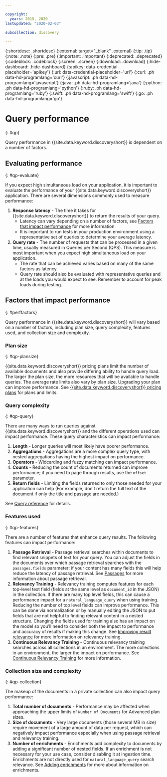 ```yaml
---

copyright:
  years: 2015, 2020
lastupdated: "2020-02-03"

subcollection: discovery

---
```


{:shortdesc: .shortdesc}
{:external: target="_blank" .external}
{:tip: .tip}
{:note: .note}
{:pre: .pre}
{:important: .important}
{:deprecated: .deprecated}
{:codeblock: .codeblock}
{:screen: .screen}
{:download: .download}
{:hide-dashboard: .hide-dashboard}
{:apikey: data-credential-placeholder='apikey'} 
{:url: data-credential-placeholder='url'}
{:curl: .ph data-hd-programlang='curl'}
{:javascript: .ph data-hd-programlang='javascript'}
{:java: .ph data-hd-programlang='java'}
{:python: .ph data-hd-programlang='python'}
{:ruby: .ph data-hd-programlang='ruby'}
{:swift: .ph data-hd-programlang='swift'}
{:go: .ph data-hd-programlang='go'}

# Query performance
{: #qp}

Query performance in {{site.data.keyword.discoveryshort}} is dependent on a number of factors. 

## Evaluating performance 
{: #qp-evaluate}

If you expect high simultaneous load on your application, it is important to evaluate the performance of your {{site.data.keyword.discoveryshort}} application. There are several dimensions commonly used to measure performance:
1.  **Response latency** - The time it takes for {{site.data.keyword.discoveryshort}} to return the results of your query. 
    - Latency can vary depending on a number of factors, see [Factors that impact performance](/docs/discovery?topic=discovery-qp#perffactors) for more information. 
    - It is important to run tests in your production environment using a representative set of queries to determine your average latency. 
1.   **Query rate** - The number of requests that can be processed in a given time, usually measured in Queries per Second (QPS). This measure is most important when you expect high simultaneous load on your application.  
     - The rate that can be achieved varies based on many of the same factors as latency. 
     - Query rate should also be evaluated with representative queries and at the loads you would expect to see. Remember to account for peak loads during testing.

## Factors that impact performance
{: #perffactors}

Query performance in {{site.data.keyword.discoveryshort}} will vary based on a number of factors, including plan size, query complexity, features used, and collection size and complexity.

### Plan size
{: #qp-plansize}

{{site.data.keyword.discoveryshort}} pricing plans limit the number of available documents and also provide differing ability to handle query load. The larger the plan size, the more resources that will be available to handle queries. The average rate limits also vary by plan size. Upgrading your plan can improve performance. See [{{site.data.keyword.discoveryshort}} pricing plans](/docs/discovery?topic=discovery-discovery-pricing-plans) for plans and limits. 

### Query complexity
{: #qp-query}

There are many ways to run queries against {{site.data.keyword.discoveryshort}} and the different operations used can impact performance. These query characteristics can impact performance:

1.   **Length** - Longer queries will most likely have poorer performance. 
1.   **Aggregations** - Aggregations are a more complex query type, with nested aggregations having the highest impact on performance. 
1.   **Operators** - Wldcarding and fuzzy matching can impact performance.
1.   **Counts** - Reducing the count of documents returned can improve performance; if you need to page through results, use the `offset` parameter. 
1.   **Return fields** - Limiting the fields returned to only those needed for your application can help (For example, don’t return the full text of the document if only the title and passage are needed.) 

See [Query reference](/docs/discovery?topic=discovery-query-reference) for details.

### Features used
{: #qp-features}

There are a number of features that enhance query results. The following features can impact performance:
 
1.   **Passage Retrieval** - Passage retrieval searches within documents to find relevant snippets of text for your query. You can adjust the fields in the documents over which passage retrieval searches with the `passages.fields` parameter; if your content has many fields this will help reduce the latency of passage retrieval. See [Passages](/docs/discovery?topic=discovery-query-parameters#passages) for more information about passage retrieval.
1.   **Relevancy Training** - Relevancy training computes features for each top-level text field (fields at the same level as `document_id` in the JSON) in the collection. If there are many top level fields, this can cause a performance impact for a `natural_language_query` when using training. Reducing the number of top level fields can improve performance. This can be done via normalization or by manually editing the JSON to put fields that are not helpful to finding relevant content in a nested structure. Changing the fields used for training also has an impact on the model so you’ll need to consider both the impact to performance and accuracy of results if making this change. See [Improving result relevance](/docs/discovery?topic=discovery-improving-result-relevance-with-the-tooling) for more information on relevancy training.
1.  **Continuous Relevancy Training** - Continuous relevancy training searches across all collections in an environment. The more collections in an environment, the larger the impact on performance.  See [Continuous Relevancy Training](/docs/discovery?topic=discovery-crt) for more information.

### Collection size and complexity
{: #qp-collection} 

The makeup of the documents in a private collection can also impact query performance:
1.  **Total number of documents** - Performance may be affected when approaching the upper limits of `Number of Documents` for Advanced plan sizes. 
1.  **Size of documents** - Very large documents (those several MB in size) require movement of a large amount of data per request, which can negatively impact performance especially when using passage retrieval and relevancy training. 
1.  **Number of enrichments** - Enrichments add complexity to documents by adding a significant number of nested fields. If an enrichment is not necessary for your use case, consider disabling it at ingestion time. Enrichments are not directly used for `natural_language_query` search relevance. See [Adding enrichments](/docs/discovery?topic=discovery-configservice#adding-enrichments) for more about information on enrichments.
